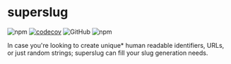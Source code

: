 # superslug

![npm](https://img.shields.io/npm/v/superslug) [![codecov](https://codecov.io/gh/errmayank/superslug/graph/badge.svg?token=828D94V216)](https://codecov.io/gh/errmayank/superslug) ![GitHub](https://img.shields.io/github/license/errmayank/superslug) ![npm](https://img.shields.io/npm/dm/superslug)

In case you're looking to create unique\* human readable identifiers, URLs, or just random strings; superslug can fill your slug generation needs.
